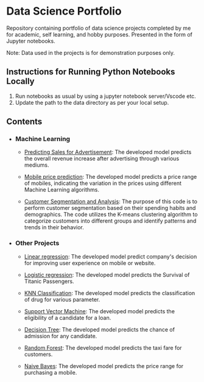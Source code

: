 # Data Science Portfolio
Repository containing portfolio of data science projects completed by me for academic, self learning, and hobby purposes. Presented in the form of Jupyter notebooks.

Note: Data used in the projects is for demonstration purposes only.

## Instructions for Running Python Notebooks Locally

1. Run notebooks as usual by using a jupyter notebook server/Vscode etc.
2. Update the path to the data directory as per your local setup.

## Contents
- ### Machine Learning

	- [Predicting Sales for Advertisement](https://github.com/spoyarekar03/data-science-portfolio/blob/main/Supervised_Regression/Predicting%20Sales%20for%20Advertising.ipynb): The developed model predicts the overall revenue increase after advertising through various mediums.

	- [Mobile price prediction](https://github.com/spoyarekar03/data-science-portfolio/blob/main/Supervised_Classificiation/Mobile_price_prediction_using_Classification.ipynb): The developed model predicts a price range of mobiles, indicating the variation in the prices using different Machine Learning algorithms.

	- [Customer Segmentation and Analysis](https://github.com/spoyarekar03/data-science-portfolio/tree/main/Unsupervised_Learning): The purpose of this code is to perform customer segmentation based on their spending habits and demographics. The code utilizes the K-means clustering algorithm to categorize customers into different groups and identify patterns and trends in their behavior. 

 - ### Other Projects   

	- [Linear regression](https://github.com/spoyarekar03/data-science-portfolio/blob/main/Other%20projects/Linear_regression/Ecommerce%20Linear%20Regression.ipynb): The developed model predict company's decision for improving user experience on mobile or website.

	- [Logistic regression](https://github.com/spoyarekar03/data-science-portfolio/blob/main/Other%20projects/Logistic_regression/Predicting_Survival_using_Logistic_regression.ipynb): The developed model predicts the Survival of Titanic Passengers.

	- [KNN Classification](https://github.com/spoyarekar03/data-science-portfolio/blob/main/Other%20projects/KNN/Drug_classification_using%20KNN.ipynb): The developed model predicts the classification of drug for various parameter.

	- [Support Vector Machine](https://github.com/spoyarekar03/data-science-portfolio/blob/main/Other%20projects/SVM/Credit_risk_SVM.ipynb): The developed model predicts the eligibility of a candidate for a loan.

	- [Decision Tree](https://github.com/spoyarekar03/data-science-portfolio/blob/main/Other%20projects/Decision_Tree/Chance_of_admission_DT.ipynb): The developed model predicts the chance of admission for any candidate.
	
	- [Random Forest](https://github.com/spoyarekar03/data-science-portfolio/blob/main/Other%20projects/Random_Forest/Taxifare_RandomF_Regressor.ipynb): The developed model predicts the taxi fare for customers.
	
	- [Naive Bayes](https://github.com/spoyarekar03/data-science-portfolio/blob/main/Other%20projects/Naive_Bayes/Mobile_Price_Naive_Bayes_Gaussian.ipynb): The developed model predicts the price range for purchasing a mobile.
